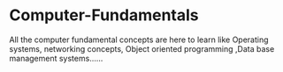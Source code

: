 # Computer-Fundamentals
  All the computer fundamental concepts are here to learn like Operating systems, networking concepts, Object oriented programming ,Data base management systems......
